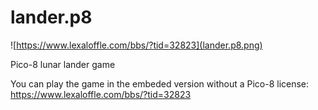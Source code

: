 # lander.p8

![https://www.lexaloffle.com/bbs/?tid=32823](lander.p8.png)

Pico-8 lunar lander game

You can play the game in the embeded version without a Pico-8 license: https://www.lexaloffle.com/bbs/?tid=32823
